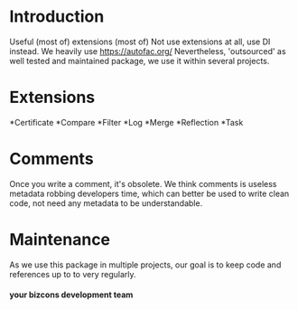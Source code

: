# Introduction 
Useful (most of) extensions (most of)
Not use extensions at all, use DI instead. We heavily use https://autofac.org/
Nevertheless, 'outsourced' as well tested and maintained package, we use it within several projects.

# Extensions
*Certificate
*Compare
*Filter
*Log
*Merge
*Reflection
*Task

# Comments
Once you write a comment, it's obsolete.
We think comments is useless metadata robbing developers time, which can better be used to write clean code, not need any metadata to be understandable.

# Maintenance
As we use this package in multiple projects, our goal is to keep code and references up to to very regularly.

#### your bizcons development team